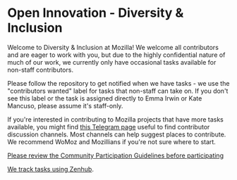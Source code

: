 # Open Innovation - Diversity & Inclusion

Welcome to Diversity & Inclusion at Mozilla! We welcome all contributors and are eager to work with you, but due to the highly confidential nature of much of our work, we currently only have occasional tasks available for non-staff contributors.

Please follow the repository to get notified when we have tasks - we use the "contributors wanted" label for tasks that non-staff can take on. If you don't see this label or the task is assigned directly to Emma Irwin or Kate Mancuso, please assume it's staff-only.

If you're interested in contributing to Mozilla projects that have more tasks available, you might find [this Telegram page](https://wiki.mozilla.org/Telegram) useful to find contributor discussion channels. Most channels can help suggest places to contribute. We recommend WoMoz and Mozillians if you're not sure where to start.

[Please review the Community Participation Guidelines before participating](https://www.mozilla.org/en-US/about/governance/policies/participation/)   

[We track tasks using Zenhub](https://app.zenhub.com/workspace/o/mozilla/diversity/boards?repos=77927559).
